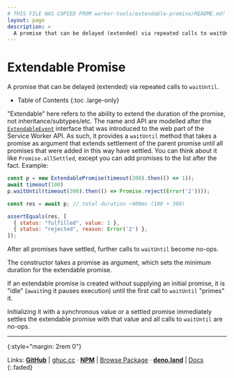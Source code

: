 ```yaml
---
# THIS FILE WAS COPIED FROM worker-tools/extendable-promise/README.md! DO NOT MODIFY DIRECTLY!
layout: page
description: >
  A promise that can be delayed (extended) via repeated calls to waitUntil.
---
```


# Extendable Promise

A promise that can be delayed (extended) via repeated calls to `waitUntil`.

<noscript></noscript>
* Table of Contents
{:toc .large-only}

"Extendable" here refers to the ability to extend the duration of the promise, not inheritance/subtypes/etc. 
The name and API are modelled after the
[`ExtendableEvent`](https://developer.mozilla.org/en-US/docs/Web/API/ExtendableEvent)
interface that was introduced to the web part of the Service Worker API. As
such, it provides a `waitUntil` method that takes a promise as argument that
extends settlement of the parent promise until all promises that were
added in this way have settled. You can think about it like
`Promise.allSettled`, except you can add promises to the list after the fact. Example:

```js
const p = new ExtendablePromise(timeout(200).then(() => 1));
await timeout(100)
p.waitUntil(timeout(300).then(() => Promise.reject(Error('2'))));

const res = await p; // total duration ~400ms (100 + 300)

assertEquals(res, [
  { status: "fulfilled", value: 1 },
  { status: "rejected", reason: Error('2') },
]);
```

After all promises have settled, further calls to `waitUntil` become no-ops.

The constructor takes a promise as argument, which sets the minimum duration for the extendable promise. 

If an extendable promise is created without supplying an initial promise, it is "idle" (`await`ing it pauses execution) until the first call to `waitUntil` "primes" it. 

Initializing it with a synchronous value or a settled promise immediately settles the extendable promise with that value and all calls to `waitUntil` are no-ops.

***
{:style="margin: 2rem 0"}

Links:
[__GitHub__](https://github.com/worker-tools/extendable-promise)
| [ghuc.cc](https://ghuc.cc/worker-tools/extendable-promise/index.ts)
· [__NPM__](https://www.npmjs.com/package/@worker-tools/extendable-promise) 
| [Browse Package](https://unpkg.com/browse/@worker-tools/extendable-promise/)
· [__deno.land__](https://deno.land/x/extendable_promise)
| [Docs](https://doc.deno.land/https://raw.githubusercontent.com/worker-tools/extendable-promise/master/index.ts)
{:.faded}
<br/>